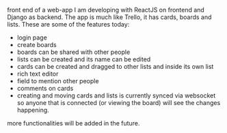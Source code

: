 front end of a web-app I am developing with ReactJS on frontend and Django as backend.
The app is much like Trello, it has cards, boards and lists. These are some of the features today:

- login page
- create boards
- boards can be shared with other people
- lists can be created and its name can be edited
- cards can be created and dragged to other lists and inside its own list
- rich text editor
- field to mention other people
- comments on cards
- creating and moving cards and lists is currently synced via websocket so anyone that
  is connected (or viewing the board) will see the changes happening.
 
 more functionalities will be added in the future.
